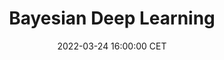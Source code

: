 ---
title: "Bayesian Deep Learning"
date: 2022-03-24 16:00:00 CET
categories: meetup 
links:
    "Springer": "https://link.springer.com/chapter/10.1007/978-3-031-16749-2_7"
    "Github": https://github.com/prerakmody/hansegmentation-uncertainty-errordetection
location: None
picture: /assets/Picture2.png
talks:
- title: "Towards faster error detection of deep learning contours using Bayesian uncertainty heatmaps in radiotherapy"
  speaker:
    name: "Prerak Mody"
    twitter: modybaba101
    github: prerakmody
  abstract: |
    Bayesian Neural Nets (BNN) are increasingly used for robust organ auto-contouring. Uncertainty heatmaps extracted from BNNs have been shown to correspond to inaccurate regions. To help speed up the mandatory quality assessment (QA) of contours in radiotherapy, these heatmaps could be used as stimuli to direct visual attention of clinicians to potential inaccuracies. In practice, this is non-trivial to achieve since many accurate regions also exhibit uncertainty. 

    To influence the output uncertainty of a BNN, we propose a modified accuracy-versus-uncertainty (AvU) metric as an additional objective during model training that penalizes both accurate regions exhibiting uncertainty as well as inaccurate regions exhibiting certainty. For evaluation, we propose an uncertainty-ROC curve that can help differentiate between Bayesian models by comparing the probability of uncertainty in inaccurate versus accurate regions.

    We train and evaluate a FlipOut BNN model on the MICCAI2015 Head and Neck Segmentation challenge dataset and on the DeepMind-TCIA dataset, and observed an increase in the AUC of uncertainty-ROC curves by 5.6% and 5.9%, respectively, when using the AvU objective. The AvU objective primarily reduced false positives regions (uncertain and accurate), drawing less visual attention to these regions, thereby potentially improving the speed of error detection.


---